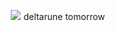 ㅤ ㅤ ㅤ  <img src="https://media.tenor.com/xy7c6j53fHAAAAAi/needy-streamer-overload-ame.gif"> deltarune tomorrow
